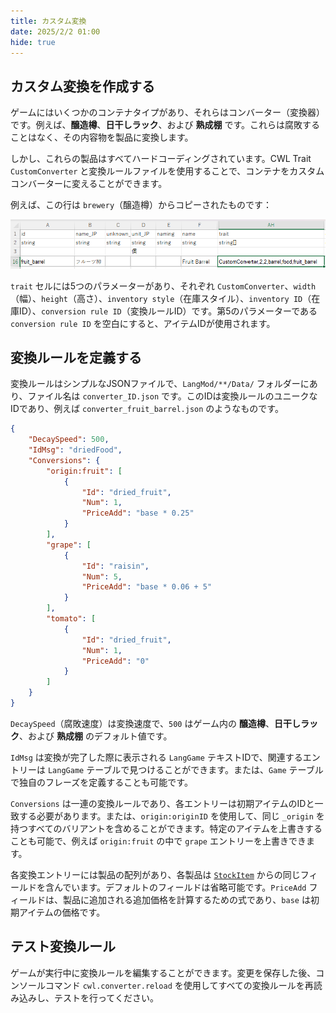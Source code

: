 ```yaml
---
title: カスタム変換
date: 2025/2/2 01:00
hide: true
---
```


## カスタム変換を作成する

ゲームにはいくつかのコンテナタイプがあり、それらはコンバーター（変換器）です。例えば、**醸造樽**、**日干しラック**、および **熟成棚** です。これらは腐敗することはなく、その内容物を製品に変換します。

しかし、これらの製品はすべてハードコーディングされています。CWL Trait `CustomConverter` と変換ルールファイルを使用することで、コンテナをカスタムコンバーターに変えることができます。

例えば、この行は `brewery`（醸造樽）からコピーされたものです：

![](../../assets/fruit_barrel.png)

`trait` セルには5つのパラメーターがあり、それぞれ `CustomConverter`、`width`（幅）、`height`（高さ）、`inventory style`（在庫スタイル）、`inventory ID`（在庫ID）、`conversion rule ID`（変換ルールID）です。第5のパラメーターである `conversion rule ID` を空白にすると、アイテムIDが使用されます。

## 変換ルールを定義する

変換ルールはシンプルなJSONファイルで、`LangMod/**/Data/` フォルダーにあり、ファイル名は `converter_ID.json` です。このIDは変換ルールのユニークなIDであり、例えば `converter_fruit_barrel.json` のようなものです。
```json
{
    "DecaySpeed": 500,
    "IdMsg": "driedFood",
    "Conversions": {
        "origin:fruit": [
            {
                "Id": "dried_fruit",
                "Num": 1,
                "PriceAdd": "base * 0.25"
            }
        ],
        "grape": [
            {
                "Id": "raisin",
                "Num": 5,
                "PriceAdd": "base * 0.06 + 5"
            }
        ],
        "tomato": [
            {
                "Id": "dried_fruit",
                "Num": 1,
                "PriceAdd": "0"
            }
        ]
    }
}
```

`DecaySpeed`（腐敗速度）は変換速度で、`500` はゲーム内の **醸造樽**、**日干しラック**、および **熟成棚** のデフォルト値です。

`IdMsg` は変換が完了した際に表示される `LangGame` テキストIDで、関連するエントリーは `LangGame` テーブルで見つけることができます。または、`Game` テーブルで独自のフレーズを定義することも可能です。

<LinkCard t="Lang/Game" u="https://docs.google.com/spreadsheets/d/1cje2GHiKwjBd_YLYWqWlddm2YLsYnRiB/edit?gid=1110671768#gid=1110671768" />

`Conversions` は一連の変換ルールであり、各エントリーは初期アイテムのIDと一致する必要があります。または、`origin:originID` を使用して、同じ `_origin` を持つすべてのバリアントを含めることができます。特定のアイテムを上書きすることも可能で、例えば `origin:fruit` の中で `grape` エントリーを上書きできます。

各変換エントリーには製品の配列があり、各製品は [`StockItem`](../Character/2_merchant.md) からの同じフィールドを含んでいます。デフォルトのフィールドは省略可能です。`PriceAdd` フィールドは、製品に追加される追加価格を計算するための式であり、`base` は初期アイテムの価格です。

## テスト変換ルール

ゲームが実行中に変換ルールを編集することができます。変更を保存した後、コンソールコマンド `cwl.converter.reload` を使用してすべての変換ルールを再読み込みし、テストを行ってください。